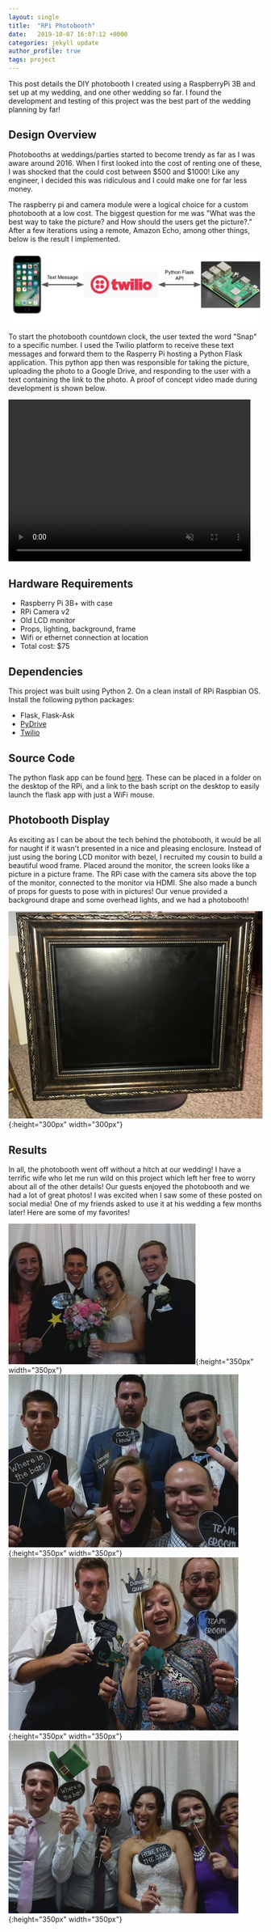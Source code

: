 ```yaml
---
layout: single
title:  "RPi Photobooth"
date:   2019-10-07 16:07:12 +0000
categories: jekyll update
author_profile: true
tags: project
---
```


This post details the DIY photobooth I created using a RaspberryPi 3B and set up at my wedding, and one other wedding so far. I found the development and testing of this project was the best part of the wedding planning by far!

## Design Overview
Photobooths at weddings/parties started to become trendy as far as I was aware around 2016. When I first looked into the cost of renting one of these, I was shocked that the could cost between $500 and $1000! Like any engineer, I decided this was ridiculous and I could make one for far less money.

The raspberry pi and camera module were a logical choice for a custom photobooth at a low cost. The biggest question for me was "What was the best way to take the picture? and How should the users get the picture?." After a few iterations using a remote, Amazon Echo, among other things, below is the result I implemented.

![Overview](/assets/images/photobooth_overview.png)

To start the photobooth countdown clock, the user texted the word "Snap" to a specific number. I used the Twilio platform to receive these text messages and forward them to the Rasperry Pi hosting a Python Flask application. This python app then was responsible for taking the picture, uploading the photo to a Google Drive, and responding to the user with a text containing the link to the photo. A proof of concept video made during development is shown below.

<video width="480" height="320" controls="controls" muted="muted" preload="auto">
  <source src="/assets/videos/photoboothdemo.mp4" type="video/mp4">
</video>

## Hardware Requirements
 - Raspberry Pi 3B+ with case
 - RPi Camera v2
 - Old LCD monitor
 - Props, lighting, background, frame
 - Wifi or ethernet connection at location
 - Total cost: $75 

## Dependencies
This project was built using Python 2. On a clean install of RPi Raspbian OS. Install the following python packages:
 - Flask, Flask-Ask
 - [PyDrive](https://pythonhosted.org/PyDrive/)
 - [Twilio](https://www.twilio.com/docs/sms/quickstart/python) 

## Source Code
The python flask app can be found [here](https://github.com/caseymorris61/rpi_photobooth). These can be placed in a folder on the desktop of the RPi, and a link to the bash script on the desktop to easily launch the flask app with just a WiFi mouse.

## Photobooth Display
As exciting as I can be about the tech behind the photobooth, it would be all for naught if it wasn't presented in a nice and pleasing enclosure. Instead of just using the boring LCD monitor with bezel, I recruited my cousin to build a beautiful wood frame. Placed around the monitor, the screen looks like a picture in a picture frame. The RPi case with the camera sits above the top of the monitor, connected to the monitor via HDMI. She also made a bunch of props for guests to pose with in pictures! Our venue provided a background drape and some overhead lights, and we had a photobooth!

![photobooth frame](/assets/images/booth_frame.jpg){:height="300px" width="300px"}

## Results
In all, the photobooth went off without a hitch at our wedding! I have a terrific wife who let me run wild on this project which left her free to worry about all of the other details! Our guests enjoyed the photobooth and we had a lot of great photos! I was excited when I saw some of these posted on social media! One of my friends asked to use it at his wedding a few months later! Here are some of my favorites!

![booth1](/assets/images/photoboothresult1.jpg){:height="350px" width="350px"} ![booth2](/assets/images/photoboothresult2.jpg){:height="350px" width="350px"} 
![booth3](/assets/images/photoboothresult3.jpg){:height="350px" width="350px"} ![booth4](/assets/images/photoboothresult4.jpg){:height="350px" width="350px"}
